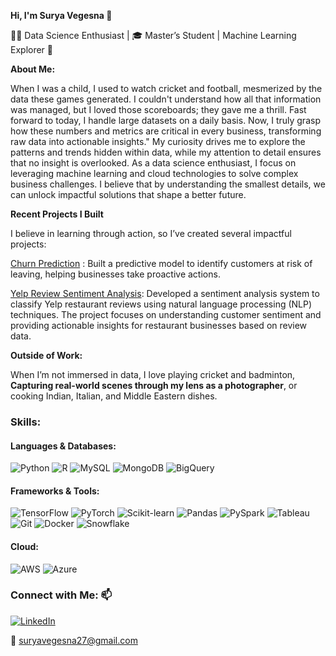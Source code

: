 **Hi, I'm Surya Vegesna 👋**

👨‍💻 Data Science Enthusiast | 🎓 Master’s Student | Machine Learning Explorer 🧠

**About Me:**

When I was a child, I used to watch cricket and football, mesmerized by the data these games generated. I couldn't understand how all that information was managed, but I loved those scoreboards; they gave me a thrill. Fast forward to today, I handle large datasets on a daily basis. Now, I truly grasp how these numbers and metrics are critical in every business, transforming raw data into actionable insights."
My curiosity drives me to explore the patterns and trends hidden within data, while my attention to detail ensures that no insight is overlooked. As a data science enthusiast, I focus on leveraging machine learning and cloud technologies to solve complex business challenges. I believe that by understanding the smallest details, we can unlock impactful solutions that shape a better future.

**Recent Projects I Built**

I believe in learning through action, so I’ve created several impactful projects:

[Churn Prediction](https://github.com/SuryaVegesna27/Machine-Learning) : Built a predictive model to identify customers at risk of leaving, helping businesses take proactive actions.

[Yelp Review Sentiment Analysis](https://github.com/SuryaVegesna27/YelpReview_Sentiment-Analysis): Developed a sentiment analysis system to classify Yelp restaurant reviews using natural language processing (NLP) techniques. The project focuses on understanding customer sentiment and providing actionable insights for restaurant businesses based on review data.


**Outside of Work:**

When I’m not immersed in data, I love playing cricket and badminton, **Capturing real-world scenes through my lens as a photographer**, or cooking Indian, Italian, and Middle Eastern dishes.



### Skills:  

#### Languages & Databases:  
![Python](https://img.shields.io/badge/-Python-blue) ![R](https://img.shields.io/badge/-R-blue) ![MySQL](https://img.shields.io/badge/-MySQL-black) ![MongoDB](https://img.shields.io/badge/-MongoDB-green) ![BigQuery](https://img.shields.io/badge/-BigQuery-lightblue)  

#### Frameworks & Tools:  
![TensorFlow](https://img.shields.io/badge/-TensorFlow-orange) ![PyTorch](https://img.shields.io/badge/-PyTorch-red) ![Scikit-learn](https://img.shields.io/badge/-ScikitLearn-orange) ![Pandas](https://img.shields.io/badge/-Pandas-black) ![PySpark](https://img.shields.io/badge/-PySpark-orange) ![Tableau](https://img.shields.io/badge/-Tableau-lightblue) ![Git](https://img.shields.io/badge/-Git-black) ![Docker](https://img.shields.io/badge/-Docker-blue) ![Snowflake](https://img.shields.io/badge/-Snowflake-lightblue)  

#### Cloud:  
![AWS](https://img.shields.io/badge/-AWS-orange) ![Azure](https://img.shields.io/badge/-Azure-lightblue)  

### Connect with Me: 📫  
[![LinkedIn](https://img.shields.io/badge/-LinkedIn-blue)](https://www.linkedin.com/in/suryavegesna27)

📧 suryavegesna27@gmail.com


